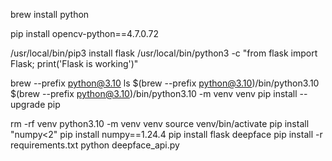 
brew install python

pip install opencv-python==4.7.0.72

/usr/local/bin/pip3 install flask
/usr/local/bin/python3 -c "from flask import Flask; print('Flask is working')"

brew --prefix python@3.10
ls $(brew --prefix python@3.10)/bin/python3.10
$(brew --prefix python@3.10)/bin/python3.10 -m venv venv
pip install --upgrade pip

rm -rf venv
python3.10 -m venv venv
source venv/bin/activate
pip install "numpy<2"
pip install numpy==1.24.4
pip install flask deepface
pip install -r requirements.txt
python deepface_api.py
